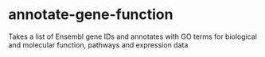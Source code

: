 # annotate-gene-function

Takes a list of Ensembl gene IDs and annotates with GO terms for biological and molecular function, pathways and expression data 
